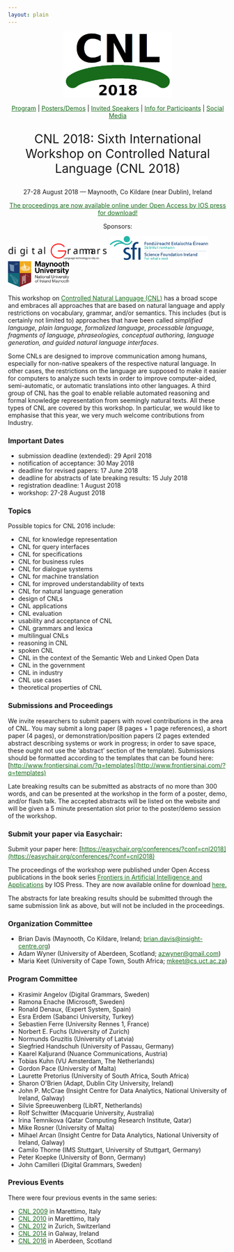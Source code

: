```yaml
---
layout: plain
---
```

<style>
a { color: #176B1B; }
#main_content a:hover { color: #30a030; }
</style>
<p align="middle"><img src="cnl2018logo.png" width="250"/></p>
<p class="tabs" align="middle">
<a href="cnl2018program.html">Program</a> | <a href="cnl2018pd.html">Posters/Demos</a> | <a href="cnl2018speakers.html">Invited Speakers</a>  | <a href="cnl2018info.html">Info for Participants</a> | <a href="cnl2018SM.html">Social Media</a>
</p>
<p align="middle" style="font-size:200%">CNL 2018: Sixth International Workshop on Controlled Natural Language (CNL 2018)</p>
<p align="middle">27-28 August 2018 — Maynooth, Co Kildare (near Dublin), Ireland</p>

<p align="middle"><a href="http://ebooks.iospress.nl/volume/controlled-natural-language-proceedings-of-the-sixth-international-workshop-cnl-2018-maynooth-co-kildare-ireland-august-27-28-2018"> The proceedings are now available online under Open Access by IOS press for download!</a></p>

<p align="middle">Sponsors:</p>
<p>
<a href="https://www.digitalgrammars.com"><img src="DigitalGrammarsLogo.svg" width="230"/></a>
<a href="https://www.sfi.ie"><img src="SFILogo.png" width="225"/></a>
<a href="https://www.maynoothuniversity.ie"><img src="MaynoothUniversityLogo.png" width="140"/></a>
</p>


This workshop on [Controlled Natural Language (CNL)](index.html) has a broad scope and embraces all approaches that are based on natural language and apply restrictions on vocabulary, grammar, and/or semantics. This includes (but is certainly not limited to) approaches that have been called _simplified language, plain language, formalized language, processable language, fragments of language, phraseologies, conceptual authoring, language generation, and guided natural language interfaces_.

Some CNLs are designed to improve communication among humans, especially for non-native speakers of the respective natural language. In other cases, the restrictions on the language are supposed to make it easier for computers to analyze such texts in order to improve computer-aided, semi-automatic, or automatic translations into other languages. A third group of CNL has the goal to enable reliable automated reasoning and formal knowledge representation from seemingly natural texts. All these types of CNL are covered by this workshop. In particular, we would like to emphasise that this year, we very much welcome contributions from Industry.


### Important Dates

- submission deadline (extended): 29 April 2018
- notification of acceptance: 30 May 2018
- deadline for revised papers: 17 June 2018
- deadline for abstracts of late breaking results: 15 July 2018
- registration deadline: 1 August 2018
- workshop: 27-28 August 2018

### Topics

Possible topics for CNL 2016 include:

- CNL for knowledge representation
- CNL for query interfaces
- CNL for specifications
- CNL for business rules
- CNL for dialogue systems
- CNL for machine translation
- CNL for improved understandability of texts
- CNL for natural language generation
- design of CNLs
- CNL applications
- CNL evaluation
- usability and acceptance of CNL
- CNL grammars and lexica
- multilingual CNLs
- reasoning in CNL
- spoken CNL
- CNL in the context of the Semantic Web and Linked Open Data
- CNL in the government
- CNL in industry
- CNL use cases
- theoretical properties of CNL

### Submissions and Proceedings

We invite researchers to submit papers with novel contributions in the area of CNL. You may submit a long paper (8 pages + 1 page references), a short paper (4 pages), or demonstration/position papers (2 pages extended abstract describing systems or work in progress; in order to save space, these ought not use the ‘abstract’ section of the template). Submissions should be formatted according to the templates that can be found here: [http://www.frontiersinai.com/?q=templates](http://www.frontiersinai.com/?q=templates)

Late breaking results can be submitted as abstracts of no more than 300 words, and can be presented at the workshop in the form of a poster, demo, and/or flash talk. The accepted abstracts will be listed on the website and will be given a 5 minute presentation slot prior to the poster/demo session of the workshop.


### Submit your paper via Easychair:

Submit your paper here: [https://easychair.org/conferences/?conf=cnl2018](https://easychair.org/conferences/?conf=cnl2018)

The proceedings of the workshop were published under Open Access publications in the book series [Frontiers in Artificial Intelligence and Applications](http://www.frontiersinai.com/) by IOS Press.  They are now available online for download [here.](http://ebooks.iospress.nl/volume/controlled-natural-language-proceedings-of-the-sixth-international-workshop-cnl-2018-maynooth-co-kildare-ireland-august-27-28-2018)

The abstracts for late breaking results should be submitted through the same submission link as above, but will not be included in the proceedings.


### Organization Committee

- Brian Davis (Maynooth, Co Kildare, Ireland; brian.davis@insight-centre.org)
- Adam Wyner (University of Aberdeen, Scotland; azwyner@gmail.com)
- Maria Keet (University of Cape Town, South Africa; mkeet@cs.uct.ac.za)

### Program Committee

- Krasimir Angelov (Digital Grammars, Sweden)
- Ramona Enache (Microsoft, Sweden)
- Ronald Denaux, (Expert System, Spain)
- Esra Erdem (Sabanci University, Turkey)
- Sebastien Ferre (University Rennes 1, France)
- Norbert E. Fuchs  (University of Zurich)
- Normunds Gruzitis (University of Latvia)
- Siegfried Handschuh (University of Passau, Germany)
- Kaarel Kaljurand (Nuance Communications, Austria)
- Tobias Kuhn (VU Amsterdam, The Netherlands)
- Gordon Pace (University of Malta)
- Laurette Pretorius (University of South Africa, South Africa)
- Sharon O'Brien (Adapt, Dublin City University, Ireland)
- John P. McCrae (Insight Centre for Data Analytics, National University of Ireland, Galway)
- Silvie Spreeuwenberg (LibRT, Netherlands)
- Rolf Schwitter (Macquarie University, Australia)
- Irina Temnikova (Qatar Computing Research Institute, Qatar)
- Mike Rosner (University of Malta)
- Mihael	Arcan (Insight Centre for Data Analytics, National University of Ireland, Galway)
- Camilo Thorne (IMS Stuttgart, University of Stuttgart, Germany)
- Peter	Koepke	(University of Bonn, Germany)
- John Camilleri (Digital Grammars, Sweden)

### Previous Events

There were four previous events in the same series:

- [CNL 2009](http://attempto.ifi.uzh.ch/site/cnl2009/) in Marettimo, Italy
- [CNL 2010](http://staff.um.edu.mt/mros1/cnl2010/index.html) in Marettimo, Italy
- [CNL 2012](http://attempto.ifi.uzh.ch/site/cnl2012/) in Zurich, Switzerland
- [CNL 2014](http://attempto.ifi.uzh.ch/site/cnl2014/) in Galway, Ireland
- [CNL 2016](http://www.sigcnl.org/cnl2016.html) in Aberdeen, Scotland
